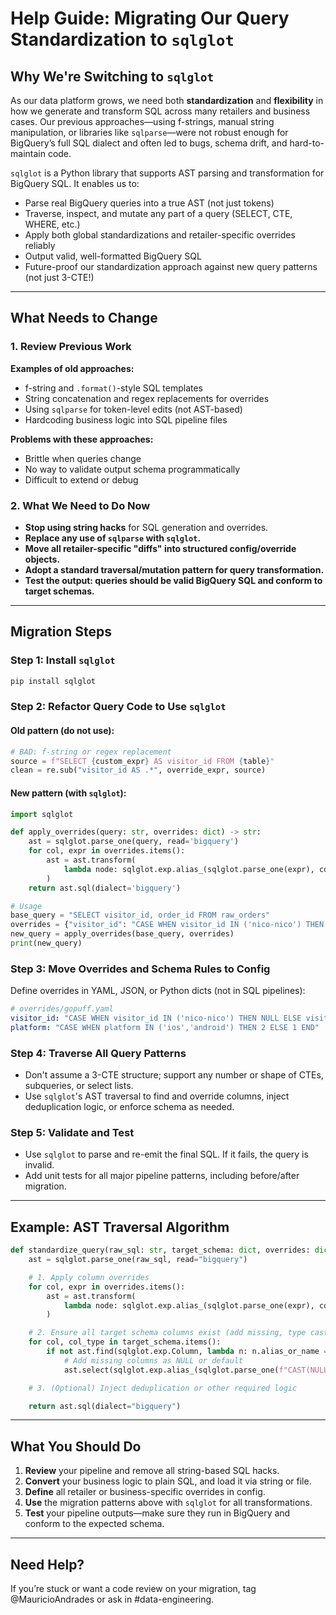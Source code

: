 # Help Guide: Migrating Our Query Standardization to `sqlglot`

## Why We're Switching to `sqlglot`

As our data platform grows, we need both **standardization** and **flexibility** in how we generate and transform SQL across many retailers and business cases. Our previous approaches—using f-strings, manual string manipulation, or libraries like `sqlparse`—were not robust enough for BigQuery’s full SQL dialect and often led to bugs, schema drift, and hard-to-maintain code.

`sqlglot` is a Python library that supports AST parsing and transformation for BigQuery SQL. It enables us to:

- Parse real BigQuery queries into a true AST (not just tokens)
- Traverse, inspect, and mutate any part of a query (SELECT, CTE, WHERE, etc.)
- Apply both global standardizations and retailer-specific overrides reliably
- Output valid, well-formatted BigQuery SQL
- Future-proof our standardization approach against new query patterns (not just 3-CTE!)

---

## What Needs to Change

### 1. Review Previous Work

**Examples of old approaches:**
- f-string and `.format()`-style SQL templates
- String concatenation and regex replacements for overrides
- Using `sqlparse` for token-level edits (not AST-based)
- Hardcoding business logic into SQL pipeline files

**Problems with these approaches:**
- Brittle when queries change
- No way to validate output schema programmatically
- Difficult to extend or debug

### 2. What We Need to Do Now

- **Stop using string hacks** for SQL generation and overrides.
- **Replace any use of `sqlparse` with `sqlglot`.**
- **Move all retailer-specific "diffs" into structured config/override objects.**
- **Adopt a standard traversal/mutation pattern for query transformation.**
- **Test the output: queries should be valid BigQuery SQL and conform to target schemas.**

---

## Migration Steps

### Step 1: Install `sqlglot`

```bash
pip install sqlglot
```

### Step 2: Refactor Query Code to Use `sqlglot`

#### Old pattern (do not use):

```python
# BAD: f-string or regex replacement
source = f"SELECT {custom_expr} AS visitor_id FROM {table}"
clean = re.sub("visitor_id AS .*", override_expr, source)
```

#### New pattern (with `sqlglot`):

```python
import sqlglot

def apply_overrides(query: str, overrides: dict) -> str:
    ast = sqlglot.parse_one(query, read='bigquery')
    for col, expr in overrides.items():
        ast = ast.transform(
            lambda node: sqlglot.exp.alias_(sqlglot.parse_one(expr), col) if node.is_star or node.alias_or_name == col else node
        )
    return ast.sql(dialect='bigquery')

# Usage
base_query = "SELECT visitor_id, order_id FROM raw_orders"
overrides = {"visitor_id": "CASE WHEN visitor_id IN ('nico-nico') THEN NULL ELSE visitor_id END"}
new_query = apply_overrides(base_query, overrides)
print(new_query)
```

### Step 3: Move Overrides and Schema Rules to Config

Define overrides in YAML, JSON, or Python dicts (not in SQL pipelines):

```yaml
# overrides/gopuff.yaml
visitor_id: "CASE WHEN visitor_id IN ('nico-nico') THEN NULL ELSE visitor_id END"
platform: "CASE WHEN platform IN ('ios','android') THEN 2 ELSE 1 END"
```

### Step 4: Traverse All Query Patterns

- Don't assume a 3-CTE structure; support any number or shape of CTEs, subqueries, or select lists.
- Use `sqlglot`'s AST traversal to find and override columns, inject deduplication logic, or enforce schema as needed.

### Step 5: Validate and Test

- Use `sqlglot` to parse and re-emit the final SQL. If it fails, the query is invalid.
- Add unit tests for all major pipeline patterns, including before/after migration.

---

## Example: AST Traversal Algorithm

```python
def standardize_query(raw_sql: str, target_schema: dict, overrides: dict) -> str:
    ast = sqlglot.parse_one(raw_sql, read="bigquery")

    # 1. Apply column overrides
    for col, expr in overrides.items():
        ast = ast.transform(
            lambda node: sqlglot.exp.alias_(sqlglot.parse_one(expr), col) if node.alias_or_name == col else node
        )

    # 2. Ensure all target schema columns exist (add missing, type cast, etc.)
    for col, col_type in target_schema.items():
        if not ast.find(sqlglot.exp.Column, lambda n: n.alias_or_name == col):
            # Add missing columns as NULL or default
            ast.select(sqlglot.exp.alias_(sqlglot.parse_one(f"CAST(NULL AS {col_type})"), col))

    # 3. (Optional) Inject deduplication or other required logic

    return ast.sql(dialect="bigquery")
```

---

## What You Should Do

1. **Review** your pipeline and remove all string-based SQL hacks.
2. **Convert** your business logic to plain SQL, and load it via string or file.
3. **Define** all retailer or business-specific overrides in config.
4. **Use** the migration patterns above with `sqlglot` for all transformations.
5. **Test** your pipeline outputs—make sure they run in BigQuery and conform to the expected schema.

---

## Need Help?

If you’re stuck or want a code review on your migration, tag @MauricioAndrades or ask in #data-engineering.
